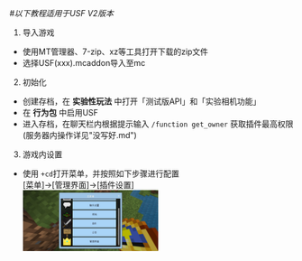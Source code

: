 _#以下教程适用于USF V2版本_

1. 导入游戏  
- 使用MT管理器、7-zip、xz等工具打开下载的zip文件
- 选择USF(xxx).mcaddon导入至mc      

2. 初始化
- 创建存档，在 __实验性玩法__ 中打开「测试版API」和「实验相机功能」
- 在 __行为包__ 中启用USF
- 进入存档，在聊天栏内根据提示输入 `/function get_owner` 获取插件最高权限(服务器内操作详见"没写好.md")

3. 游戏内设置
- 使用 `+cd`打开菜单，并按照如下步骤进行配置   
   [菜单]→[管理界面]→[插件设置]  
   <img src="../图片/reset1.jpg" width="50%">  
   